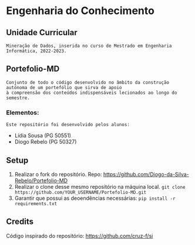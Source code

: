 # Engenharia do Conhecimento
## Unidade Curricular
    Mineração de Dados, inserida no curso de Mestrado em Engenharia Informática, 2022-2023.
## Portefolio-MD
    Conjunto de todo o código desenvolvido no âmbito da construção autónoma de um portefólio que sirva de apoio
    à compreensão dos conteúdos indispensáveis lecionados ao longo do semestre.
### Elementos:
    Este repositório foi desenvolvido pelos alunos:
  * Lídia Sousa (PG 50551)
  * Diogo Rebelo (PG 50327)
## Setup
  1. Realizar o fork do repositório.
    Repo: https://github.com/Diogo-da-Silva-Rebelo/Portefolio-MD
  2. Realizar o clone desse mesmo repositório na máquina local.
    `git clone https://github.com/YOUR_USERNAME/Portefolio-MD.git`
  3. Garantir que possui as deoendências necessárias:
    `pip install -r requirements.txt`

## Credits
Código inspirado do repositório: https://github.com/cruz-f/si
